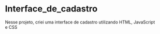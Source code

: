 # Interface_de_cadastro
Nesse projeto, criei uma interface de cadastro utilizando HTML, JavaScript e CSS
